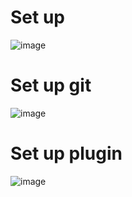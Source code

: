 # Set up 
![image](https://github.com/user-attachments/assets/dfd353d3-a08d-46cf-a0fd-a1c0cc857d96)

# Set up git 
![image](https://github.com/user-attachments/assets/4b4887ab-d9b2-413b-8abd-1eb115fa2729)
# Set up plugin  
![image](https://github.com/user-attachments/assets/389ea6b0-503c-41f1-8d4c-1c988e012298)


